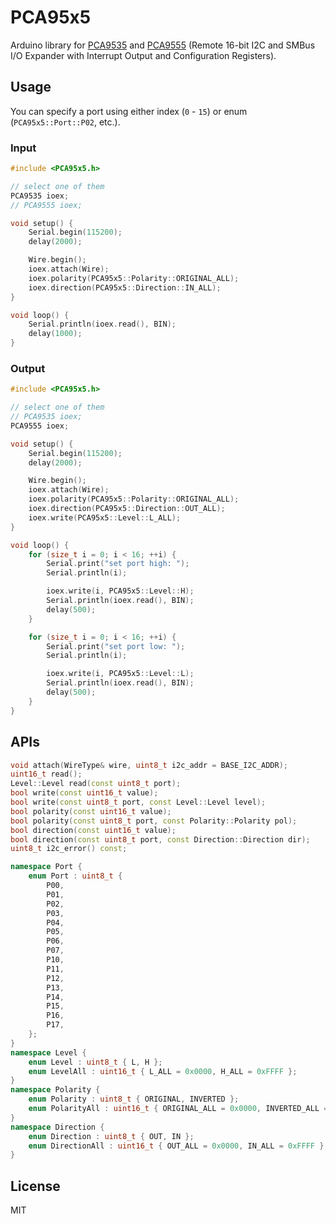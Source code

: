 # PCA95x5

Arduino library for [PCA9535](https://www.ti.com/product/PCA9535) and [PCA9555](https://www.ti.com/product/PCA9555) (Remote 16-bit I2C and SMBus I/O Expander with Interrupt Output and Configuration Registers).

## Usage

You can specify a port using either index (`0` - `15`) or enum (`PCA95x5::Port::P02`, etc.).

### Input

```C++
#include <PCA95x5.h>

// select one of them
PCA9535 ioex;
// PCA9555 ioex;

void setup() {
    Serial.begin(115200);
    delay(2000);

    Wire.begin();
    ioex.attach(Wire);
    ioex.polarity(PCA95x5::Polarity::ORIGINAL_ALL);
    ioex.direction(PCA95x5::Direction::IN_ALL);
}

void loop() {
    Serial.println(ioex.read(), BIN);
    delay(1000);
}
```

### Output

```C++
#include <PCA95x5.h>

// select one of them
// PCA9535 ioex;
PCA9555 ioex;

void setup() {
    Serial.begin(115200);
    delay(2000);

    Wire.begin();
    ioex.attach(Wire);
    ioex.polarity(PCA95x5::Polarity::ORIGINAL_ALL);
    ioex.direction(PCA95x5::Direction::OUT_ALL);
    ioex.write(PCA95x5::Level::L_ALL);
}

void loop() {
    for (size_t i = 0; i < 16; ++i) {
        Serial.print("set port high: ");
        Serial.println(i);

        ioex.write(i, PCA95x5::Level::H);
        Serial.println(ioex.read(), BIN);
        delay(500);
    }

    for (size_t i = 0; i < 16; ++i) {
        Serial.print("set port low: ");
        Serial.println(i);

        ioex.write(i, PCA95x5::Level::L);
        Serial.println(ioex.read(), BIN);
        delay(500);
    }
}
```

## APIs

```C++
void attach(WireType& wire, uint8_t i2c_addr = BASE_I2C_ADDR);
uint16_t read();
Level::Level read(const uint8_t port);
bool write(const uint16_t value);
bool write(const uint8_t port, const Level::Level level);
bool polarity(const uint16_t value);
bool polarity(const uint8_t port, const Polarity::Polarity pol);
bool direction(const uint16_t value);
bool direction(const uint8_t port, const Direction::Direction dir);
uint8_t i2c_error() const;
```

```C++
namespace Port {
    enum Port : uint8_t {
        P00,
        P01,
        P02,
        P03,
        P04,
        P05,
        P06,
        P07,
        P10,
        P11,
        P12,
        P13,
        P14,
        P15,
        P16,
        P17,
    };
}
namespace Level {
    enum Level : uint8_t { L, H };
    enum LevelAll : uint16_t { L_ALL = 0x0000, H_ALL = 0xFFFF };
}
namespace Polarity {
    enum Polarity : uint8_t { ORIGINAL, INVERTED };
    enum PolarityAll : uint16_t { ORIGINAL_ALL = 0x0000, INVERTED_ALL = 0xFFFF };
}
namespace Direction {
    enum Direction : uint8_t { OUT, IN };
    enum DirectionAll : uint16_t { OUT_ALL = 0x0000, IN_ALL = 0xFFFF };
}
```

## License

MIT
